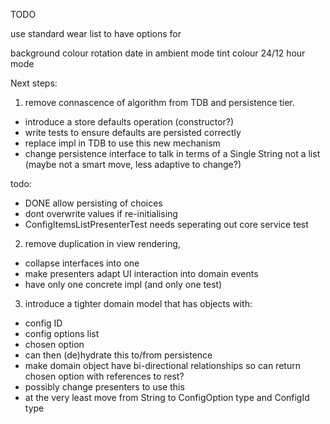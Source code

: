 TODO

use standard wear list to have options for

background colour
rotation
date in ambient mode
tint colour
24/12 hour mode



Next steps:

1. remove connascence of algorithm from TDB and persistence tier.
 - introduce a store defaults operation (constructor?)
 - write tests to ensure defaults are persisted correctly
 - replace impl in TDB to use this new mechanism
 - change persistence interface to talk in terms of a Single String not a list (maybe not a smart move, less adaptive to change?)


todo:
 - DONE allow persisting of choices
 - dont overwrite values if re-initialising
 - ConfigItemsListPresenterTest needs seperating out core service test


2. remove duplication in view rendering,
 - collapse interfaces into one
 - make presenters adapt UI interaction into domain events
 - have only one concrete impl (and only one test)

3. introduce a tighter domain model that has objects with:
 - config ID
 - config options list
 - chosen option
 - can then (de)hydrate this to/from persistence
 - make domain object have bi-directional relationships so can return chosen option with references to rest?
 - possibly change presenters to use this
 - at the very least move from String to ConfigOption type and ConfigId type